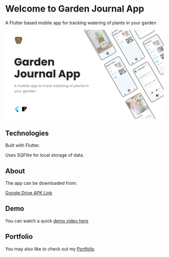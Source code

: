 # Welcome to Garden Journal App

A Flutter based mobile app for tracking watering of plants in your garden

![Cover Image](/assets/images/GJ_BG.png)

## Technologies

Built with Flutter.

Uses SQFlite for local storage of data.

## About

The app can be downloaded from:

[Google Drive APK Link](https://drive.google.com/drive/u/0/folders/1yYDZ78-WmEkyI0ddRYSN7iv3jfDvMC-P)

## Demo

You can watch a quick [demo video here](https://www.youtube.com/watch?v=Iz1T-oVCJUw)

## Portfolio

You may also like to check out my [Portfolio](https://kakashiorion.github.io/portfolio-website/)